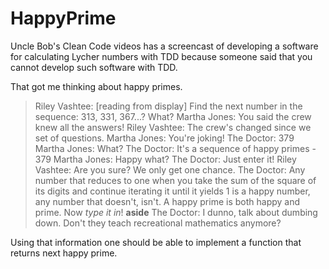 HappyPrime
==========

Uncle Bob's Clean Code videos has a screencast of developing a software for calculating Lycher numbers with TDD
because someone said that you cannot develop such software with TDD.

That got me thinking about happy primes. 

> Riley Vashtee: [reading from display] Find the next number in the sequence: 313, 331, 367...? What?
> Martha Jones: You said the crew knew all the answers!
> Riley Vashtee: The crew's changed since we set of questions.
> Martha Jones: You're joking!
> The Doctor: 379
> Martha Jones: What?
> The Doctor: It's a sequence of happy primes - 379
> Martha Jones: Happy what?
> The Doctor: Just enter it!
> Riley Vashtee: Are you sure? We only get one chance.
> The Doctor: Any number that reduces to one when you take the sum of the square of its digits and continue iterating it until it yields 1 is a happy number, any number that doesn't, isn't. A happy prime is both happy and prime. Now *type it in*!
> **aside**
> The Doctor: I dunno, talk about dumbing down. Don't they teach recreational mathematics anymore?

Using that information one should be able to implement a function that returns next happy prime.
